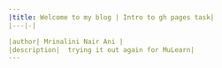 ```yaml
---
|title: Welcome to my blog | Intro to gh pages task|
|---|-|

|author| Mrinalini Nair Ani |
|description|  trying it out again for MuLearn|
---
```





